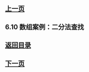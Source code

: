 ## [上一页](course17)

## 6.10 数组案例：二分法查找



## [返回目录](https://wuchengcheng110120.github.io/learnJava)
## [下一页](course19)

